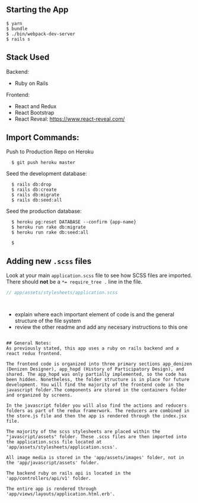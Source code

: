 ## Starting the App

```
$ yarn
$ bundle
$ ./bin/webpack-dev-server
$ rails s
```

## Stack Used

Backend: 
  - Ruby on Rails

Frontend: 
  - React and Redux
  - React Bootstrap
  - React Reveal: https://www.react-reveal.com/

## Import Commands:
Push to Production Repo on Heroku 
```
  $ git push heroku master
```
Seed the development database:
```
  $ rails db:drop
  $ rails db:create
  $ rails db:migrate
  $ rails db:seed:all
```
Seed the production database:
```
  $ heroku pg:reset DATABASE --confirm {app-name}
  $ heroku run rake db:migrate
  $ heroku run rake db:seed:all
```


```
  $ 
```


## Adding new `.scss` files

Look at your main `application.scss` file to see how SCSS files are imported. There should **not** be a `*= require_tree .` line in the file.

```scss
// app/assets/stylesheets/application.scss




```
- explain where each important element of code is and the general structure of the file system
- review the other readme and add any necesary instructions to this one
```

## General Notes:
As previously stated, this app uses a ruby on rails backend and a react redux frontend. 

The frontend code is organized into three primary sections app_denizen (Denizen Designer), app_hopd (History of Participatory Design), and shared. The app_hopd was only partially implemented, so the code has been hidden. Nonetheless, the folder structure is in place for future development. You will find the majority of the frontend code in the javascript folder.The components are stored in the containers folder and organized by screens.

In the javascript folder you will also find the actions and reducers folders as part of the redux framerwork. The reducers are combined in the store.js file and then the app is rendered through the index.jsx file.

The majority of the scss stylesheets are placed within the "javascript/assets" folder. These .scss files are then imported into the application.scss file located at 'app/assets/stylesheets/application.scss'. 

All image media is stored in the 'app/assets/images' folder, not in the 'app/javascript/assets' folder.

The backend ruby on rails api is located in the 'app/controllers/api/v1' folder.

The entire app is rendered through 'app/views/layouts/application.html.erb'.

